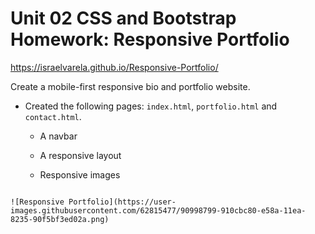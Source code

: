 # Unit 02 CSS and Bootstrap Homework: Responsive Portfolio

https://israelvarela.github.io/Responsive-Portfolio/

Create a mobile-first responsive bio and portfolio website.


* Created the following pages: `index.html`, `portfolio.html` and `contact.html`.

   * A navbar

   * A responsive layout

   * Responsive images


```

![Responsive Portfolio](https://user-images.githubusercontent.com/62815477/90998799-910cbc80-e58a-11ea-8235-90f5bf3ed02a.png)









